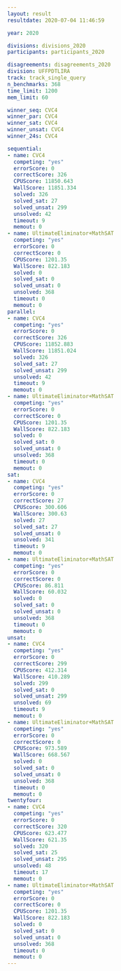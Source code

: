```yaml
---
layout: result
resultdate: 2020-07-04 11:46:59

year: 2020

divisions: divisions_2020
participants: participants_2020

disagreements: disagreements_2020
division: UFFPDTLIRA
track: track_single_query
n_benchmarks: 368
time_limit: 1200
mem_limit: 60

winner_seq: CVC4
winner_par: CVC4
winner_sat: CVC4
winner_unsat: CVC4
winner_24s: CVC4

sequential:
- name: CVC4
  competing: "yes"
  errorScore: 0
  correctScore: 326
  CPUScore: 11850.643
  WallScore: 11851.334
  solved: 326
  solved_sat: 27
  solved_unsat: 299
  unsolved: 42
  timeout: 9
  memout: 0
- name: UltimateEliminator+MathSAT
  competing: "yes"
  errorScore: 0
  correctScore: 0
  CPUScore: 1201.35
  WallScore: 822.183
  solved: 0
  solved_sat: 0
  solved_unsat: 0
  unsolved: 368
  timeout: 0
  memout: 0
parallel:
- name: CVC4
  competing: "yes"
  errorScore: 0
  correctScore: 326
  CPUScore: 11852.883
  WallScore: 11851.024
  solved: 326
  solved_sat: 27
  solved_unsat: 299
  unsolved: 42
  timeout: 9
  memout: 0
- name: UltimateEliminator+MathSAT
  competing: "yes"
  errorScore: 0
  correctScore: 0
  CPUScore: 1201.35
  WallScore: 822.183
  solved: 0
  solved_sat: 0
  solved_unsat: 0
  unsolved: 368
  timeout: 0
  memout: 0
sat:
- name: CVC4
  competing: "yes"
  errorScore: 0
  correctScore: 27
  CPUScore: 300.606
  WallScore: 300.63
  solved: 27
  solved_sat: 27
  solved_unsat: 0
  unsolved: 341
  timeout: 9
  memout: 0
- name: UltimateEliminator+MathSAT
  competing: "yes"
  errorScore: 0
  correctScore: 0
  CPUScore: 86.811
  WallScore: 60.032
  solved: 0
  solved_sat: 0
  solved_unsat: 0
  unsolved: 368
  timeout: 0
  memout: 0
unsat:
- name: CVC4
  competing: "yes"
  errorScore: 0
  correctScore: 299
  CPUScore: 412.314
  WallScore: 410.289
  solved: 299
  solved_sat: 0
  solved_unsat: 299
  unsolved: 69
  timeout: 9
  memout: 0
- name: UltimateEliminator+MathSAT
  competing: "yes"
  errorScore: 0
  correctScore: 0
  CPUScore: 973.589
  WallScore: 668.567
  solved: 0
  solved_sat: 0
  solved_unsat: 0
  unsolved: 368
  timeout: 0
  memout: 0
twentyfour:
- name: CVC4
  competing: "yes"
  errorScore: 0
  correctScore: 320
  CPUScore: 623.477
  WallScore: 621.35
  solved: 320
  solved_sat: 25
  solved_unsat: 295
  unsolved: 48
  timeout: 17
  memout: 0
- name: UltimateEliminator+MathSAT
  competing: "yes"
  errorScore: 0
  correctScore: 0
  CPUScore: 1201.35
  WallScore: 822.183
  solved: 0
  solved_sat: 0
  solved_unsat: 0
  unsolved: 368
  timeout: 0
  memout: 0
---
```


